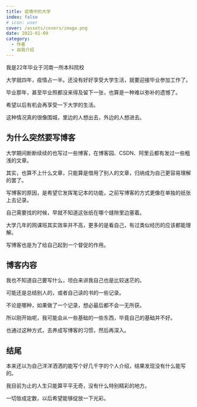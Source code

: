 ```yaml
---
title: 疫情中的大学
index: false
# icon: user
cover: /assets/covers/image.png
date: 2022-01-09
category:
  - 作者
  - 自我介绍
---
```


我是22年毕业于河南一所本科院校

大学就四年，疫情占一半。还没有好好享受大学生活，就要迎接毕业参加工作了。

毕业那年，甚至毕业照都没来得及留下一张，也算是一种难以弥补的遗憾了。

希望以后有机会再享受一下大学的生活。

这种情况真的很像围城，里边的人想出去，外边的人想进去。

## 为什么突然要写博客

大学期间断断续续的也写过一些博客，在博客园、CSDN、阿里云都有发过一些粗浅的文章。

其实，也算不上什么文章，只能算是借用了别人的文章，归纳成为自己更容易理解的罢了。

写博客的原因，是希望它发挥笔记本的功能，之前写博客的方式更像在单独的纸张上去记录。

自己需要找的时候，早就不知道这张纸在哪个缝隙里边塞着。

大学几年的网课班其实效率并不高，更多的是看自己，有过类似经历的应该都能理解。

写博客也是为了给自己起到一个督促的作用。

## 博客内容

我也不知道自己要写什么，坦白来讲我自己也是比较迷茫的。

可能还是总结别人的，或者自己读的书的一些记录。

不论是哪种，如果做了一个记录，想必最后都不会一无所获。

所以刚开始呢，我可能会从一些基础的一些东西，毕竟自己的基础并不好。

也通过这种方式，去养成写博客的习惯，然后再深入。

## 结尾

本来还以为自己洋洋洒洒的能写个好几千字的个人介绍，结果发现没有什么能写的。

我目前为止的人生只能算平平无奇，没有什么特别精彩的地方。

一切皆成定数，以后希望能够绽放一下光彩。

<!-- <Catalog /> -->